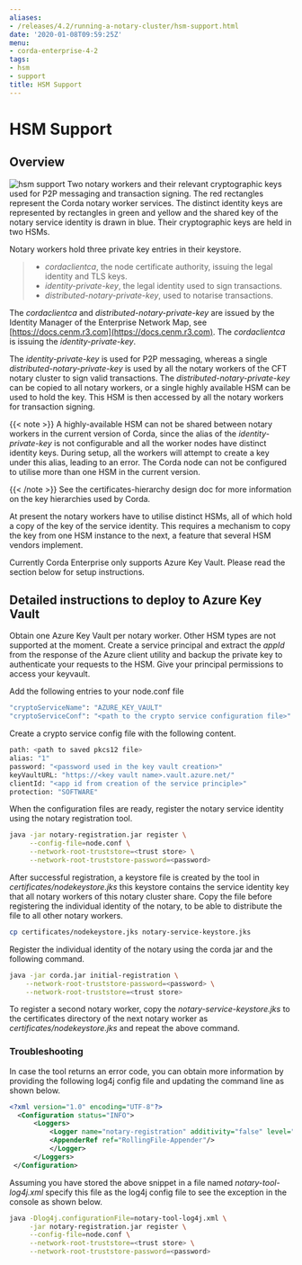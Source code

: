 ```yaml
---
aliases:
- /releases/4.2/running-a-notary-cluster/hsm-support.html
date: '2020-01-08T09:59:25Z'
menu:
- corda-enterprise-4-2
tags:
- hsm
- support
title: HSM Support
---
```



# HSM Support


## Overview


![hsm support](running-a-notary-cluster/resources/hsm-support.png "hsm support")
Two notary workers and their relevant cryptographic keys used for P2P
messaging and transaction signing. The red rectangles represent the Corda
notary worker services. The distinct identity keys are represented by
rectangles in green and yellow and the shared key of the notary service
identity is drawn in blue. Their cryptographic keys are held in two HSMs.


Notary workers hold three private key entries in their keystore.

> 
> 
> * *cordaclientca*, the node certificate authority, issuing the legal identity and TLS keys.
> * *identity-private-key*, the legal identity used to sign transactions.
> * *distributed-notary-private-key*, used to notarise transactions.


The *cordaclientca* and *distributed-notary-private-key* are issued by the
Identity Manager of the Enterprise Network Map, see [https://docs.cenm.r3.com](https://docs.cenm.r3.com).
The *cordaclientca* is issuing the *identity-private-key*.

The *identity-private-key* is used for P2P messaging, whereas a single
*distributed-notary-private-key* is used by all the notary workers of the CFT
notary cluster to sign valid transactions. The *distributed-notary-private-key*
can be copied to all notary workers, or a single highly available HSM can be
used to hold the key. This HSM is then accessed by all the notary workers for
transaction signing.

{{< note >}}
A highly-available HSM can not be shared between notary workers in the
current version of Corda, since the alias of the *identity-private-key* is
not configurable and all the worker nodes have distinct identity keys. During
setup, all the workers will attempt to create a key under this alias, leading
to an error. The Corda node can not be configured to utilise more than one
HSM in the current version.

{{< /note >}}
See the certificates-hierarchy design doc for more information on the key hierarchies used by Corda.

At present the notary workers have to utilise distinct HSMs, all of which
hold a copy of the key of the service identity. This requires a mechanism to copy the
key from one HSM instance to the next, a feature that several HSM vendors implement.

Currently Corda Enterprise only supports Azure Key Vault. Please read the
section below for setup instructions.


## Detailed instructions to deploy to Azure Key Vault

Obtain one Azure Key Vault per notary worker. Other HSM types are not supported
at the moment.  Create a service principal and extract the *appId* from the
response of the Azure client utility and backup the private key to authenticate
your requests to the HSM. Give your principal permissions to access your
keyvault.

Add the following entries to your node.conf file

```sh
"cryptoServiceName": "AZURE_KEY_VAULT"
"cryptoServiceConf": "<path to the crypto service configuration file>"
```

Create a crypto service config file with the following content.

```sh
path: <path to saved pkcs12 file>
alias: "1"
password: "<password used in the key vault creation>"
keyVaultURL: "https://<key vault name>.vault.azure.net/"
clientId: "<app id from creation of the service principle>"
protection: "SOFTWARE"
```

When the configuration files are ready, register the notary service identity using
the notary registration tool.

```sh
java -jar notary-registration.jar register \
     --config-file=node.conf \
     --network-root-truststore=<trust store> \
     --network-root-truststore-password=<password>
```

After successful registration, a keystore file is created by the tool in *certificates/nodekeystore.jks* this keystore contains the service identity
key that all notary workers of this notary cluster share. Copy the file before registering the individual identity of the notary, to be able to
distribute the file to all other notary workers.

```sh
cp certificates/nodekeystore.jks notary-service-keystore.jks
```

Register the individual identity of the notary using the corda jar and the following command.

```sh
java -jar corda.jar initial-registration \
    --network-root-truststore-password=<password> \
    --network-root-truststore=<trust store>
```

To register a second notary worker, copy the *notary-service-keystore.jks* to
the certificates directory of the next notary worker as
*certificates/nodekeystore.jks* and repeat the above command.


### Troubleshooting

In case the tool returns an error code, you can obtain more information by providing the following log4j config file and updating the command line as shown below.

```xml
<?xml version="1.0" encoding="UTF-8"?>
  <Configuration status="INFO">
      <Loggers>
          <Logger name="notary-registration" additivity="false" level="INFO">
          <AppenderRef ref="RollingFile-Appender"/>
          </Logger>
      </Loggers>
 </Configuration>
```

Assuming you have stored the above snippet in a file named *notary-tool-log4j.xml* specify this file as the log4j config file to see the exception in the console as
shown below.

```sh
java -Dlog4j.configurationFile=notary-tool-log4j.xml \
     -jar notary-registration.jar register \
     --config-file=node.conf \
     --network-root-truststore=<trust store> \
     --network-root-truststore-password=<password>
```

